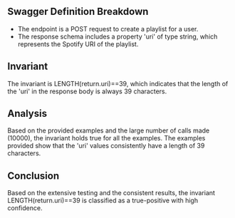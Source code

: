 ## Swagger Definition Breakdown
- The endpoint is a POST request to create a playlist for a user.
- The response schema includes a property 'uri' of type string, which represents the Spotify URI of the playlist.

## Invariant
The invariant is LENGTH(return.uri)==39, which indicates that the length of the 'uri' in the response body is always 39 characters.

## Analysis
Based on the provided examples and the large number of calls made (10000), the invariant holds true for all the examples. The examples provided show that the 'uri' values consistently have a length of 39 characters.

## Conclusion
Based on the extensive testing and the consistent results, the invariant LENGTH(return.uri)==39 is classified as a true-positive with high confidence.

